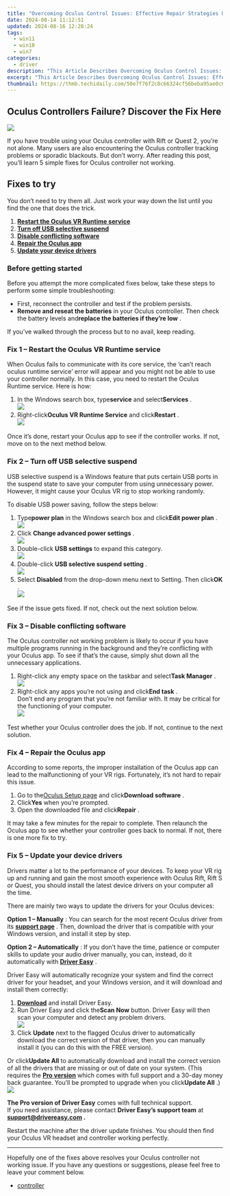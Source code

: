 ```yaml
---
title: "Overcoming Oculus Control Issues: Effective Repair Strategies Unveiled"
date: 2024-08-14 11:12:51
updated: 2024-08-16 12:28:24
tags:
  - win11
  - win10
  - win7
categories:
  - driver
description: "This Article Describes Overcoming Oculus Control Issues: Effective Repair Strategies Unveiled"
excerpt: "This Article Describes Overcoming Oculus Control Issues: Effective Repair Strategies Unveiled"
thumbnail: https://thmb.techidaily.com/50e7f76f2c8c66324cf56beba95ae0c6f844a64c10ab3c9dc2a6921d3a267281.jpg
---
```


## Oculus Controllers Failure? Discover the Fix Here

![](https://images.drivereasy.com/wp-content/uploads/2021/08/oculus-controller.jpg)

 If you have trouble using your Oculus controller with Rift or Quest 2, you’re not alone. Many users are also encountering the Oculus controller tracking problems or sporadic blackouts. But don’t worry. After reading this post, you’ll learn 5 simple fixes for Oculus controller not working.

## Fixes to try

 You don’t need to try them all. Just work your way down the list until you find the one that does the trick.

1. **[Restart the Oculus VR Runtime service](https://tools.techidaily.com/drivereasy/download/)**
2. **[Turn off USB selective suspend](https://tools.techidaily.com/drivereasy/download/)**
3. **[Disable conflicting software](https://tools.techidaily.com/drivereasy/download/)**
4. **[Repair the Oculus app](https://tools.techidaily.com/drivereasy/download/)**
5. **[Update your device drivers](https://tools.techidaily.com/drivereasy/download/)**

### Before getting started

 Before you attempt the more complicated fixes below, take these steps to perform some simple troubleshooting:

* First, reconnect the controller and test if the problem persists.
* **Remove and reseat the batteries** in your Oculus controller. Then check the battery levels and**replace the batteries if they’re low** .

 If you’ve walked through the process but to no avail, keep reading.

### Fix 1 – Restart the Oculus VR Runtime service

 When Oculus fails to communicate with its core service, the ‘can’t reach oculus runtime service’ error will appear and you might not be able to use your controller normally. In this case, you need to restart the Oculus Runtime service. Here is how:

1. In the Windows search box, type**service** and select**Services** .  
![](https://images.drivereasy.com/wp-content/uploads/2021/08/oculus-service.jpg)
2. Right-click**Oculus VR Runtime Service** and click**Restart** .  
![](https://images.drivereasy.com/wp-content/uploads/2021/08/oculus-runtime-service.jpg)

 Once it’s done, restart your Oculus app to see if the controller works. If not, move on to the next method below.

### Fix 2 – Turn off USB selective suspend

 USB selective suspend is a Windows feature that puts certain USB ports in the suspend state to save your computer from using unnecessary power. However, it might cause your Oculus VR rig to stop working randomly.

To disable USB power saving, follow the steps below:

1. Type**power plan** in the Windows search box and click**Edit power plan** .  
![](https://images.drivereasy.com/wp-content/uploads/2021/08/power-plan-1.jpg)
2. Click **Change advanced power settings** .  
![](https://images.drivereasy.com/wp-content/uploads/2021/08/1-2.jpg)
3. Double-click **USB settings** to expand this category.  
![](https://images.drivereasy.com/wp-content/uploads/2021/08/1-3.jpg)
4. Double-click **USB selective suspend setting** .  
![](https://images.drivereasy.com/wp-content/uploads/2021/08/1-4.jpg)
5. Select **Disabled** from the drop-down menu next to Setting. Then click**OK** .  
![](https://images.drivereasy.com/wp-content/uploads/2021/08/disable-usb-selective-suspend-setting.jpg)

See if the issue gets fixed. If not, check out the next solution below.

### Fix 3 – Disable conflicting software

 The Oculus controller not working problem is likely to occur if you have multiple programs running in the background and they’re conflicting with your Oculus app. To see if that’s the cause, simply shut down all the unnecessary applications.

1. Right-click any empty space on the taskbar and select**Task Manager** .  
![](https://images.drivereasy.com/wp-content/uploads/2021/08/ta-1.jpg)
2. Right-click any apps you’re not using and click**End task** .  
 Don’t end any program that you’re not familiar with. It may be critical for the functioning of your computer.  
![](https://images.drivereasy.com/wp-content/uploads/2021/08/ta-3.jpg)

 Test whether your Oculus controller does the job. If not, continue to the next solution.

### Fix 4 – Repair the Oculus app

 According to some reports, the improper installation of the Oculus app can lead to the malfunctioning of your VR rigs. Fortunately, it’s not hard to repair this issue.

1. Go to the[Oculus Setup page](https://www.oculus.com/setup/) and click**Download software** .
2. Click**Yes** when you’re prompted.
3. Open the downloaded file and click**Repair** .

 It may take a few minutes for the repair to complete. Then relaunch the Oculus app to see whether your controller goes back to normal. If not, there is one more fix to try.

### Fix 5 – Update your device drivers

 Drivers matter a lot to the performance of your devices. To keep your VR rig up and running and gain the most smooth experience with Oculus Rift, Rift S or Quest, you should install the latest device drivers on your computer all the time.

There are mainly two ways to update the drivers for your Oculus devices:

**Option 1 – Manually** : You can search for the most recent Oculus driver from its **[support page](https://support.oculus.com/)**  . Then, download the driver that is compatible with your Windows version, and install it step by step.

**Option 2 – Automatically** : If you don’t have the time, patience or computer skills to update your audio driver manually, you can, instead, do it automatically with **[Driver Easy](https://tools.techidaily.com/drivereasy/download/)**  .

 Driver Easy will automatically recognize your system and find the correct driver for your headset, and your Windows version, and it will download and install them correctly:

1. **[Download](https://tools.techidaily.com/drivereasy/download/)**  and install Driver Easy.
2. Run Driver Easy and click the**Scan Now** button. Driver Easy will then scan your computer and detect any problem drivers.  
![](https://images.drivereasy.com/wp-content/uploads/2021/04/de-borderless.jpg)
3. Click **Update** next to the flagged Oculus driver to automatically download the correct version of that driver, then you can manually install it (you can do this with the FREE version).  

 Or click**Update All** to automatically download and install the correct version of all the drivers that are missing or out of date on your system. (This requires the **[Pro version](https://tools.techidaily.com/drivereasy/download/)**  which comes with full support and a 30-day money back guarantee. You’ll be prompted to upgrade when you click**Update All** .)  
![](https://images.drivereasy.com/wp-content/uploads/2021/08/update-rift-sensor-driver.jpg)

**The Pro version of Driver Easy** comes with full technical support.  
 If you need assistance, please contact **Driver Easy’s support team** at **[support@drivereasy.com](https://tools.techidaily.com/drivereasy/download/) .**

 Restart the machine after the driver update finishes. You should then find your Oculus VR headset and controller working perfectly.

---

 Hopefully one of the fixes above resolves your Oculus controller not working issue. If you have any questions or suggestions, please feel free to leave your comment below.

* [controller](https://tools.techidaily.com/drivereasy/download/)

<ins class="adsbygoogle"
     style="display:block"
     data-ad-format="autorelaxed"
     data-ad-client="ca-pub-7571918770474297"
     data-ad-slot="1223367746"></ins>



<ins class="adsbygoogle"
     style="display:block"
     data-ad-client="ca-pub-7571918770474297"
     data-ad-slot="8358498916"
     data-ad-format="auto"
     data-full-width-responsive="true"></ins>
